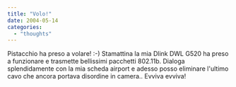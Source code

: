 ```yaml
---
title: "Volo!"
date: 2004-05-14
categories: 
  - "thoughts"
---
```


Pistacchio ha preso a volare! :-) Stamattina la mia Dlink DWL G520 ha preso a funzionare e trasmette bellissimi pacchetti 802.11b. Dialoga splendidamente con la mia scheda airport e adesso posso eliminare l'ultimo cavo che ancora portava disordine in camera.. Evviva evviva!

